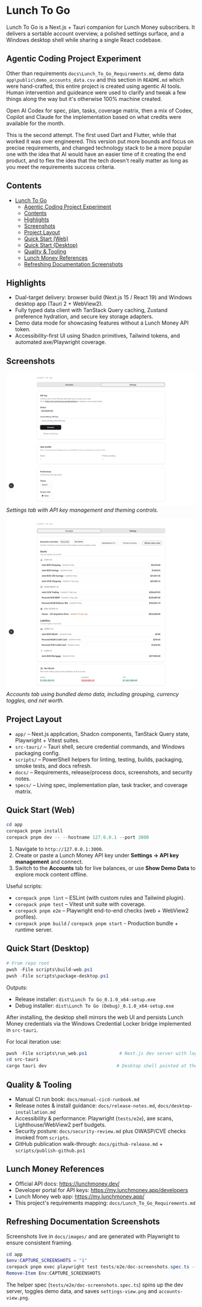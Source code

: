 # Lunch To Go

Lunch To Go is a Next.js + Tauri companion for Lunch Money subscribers. It delivers a sortable account overview, a polished settings surface, and a Windows desktop shell while sharing a single React codebase.

## Agentic Coding Project Experiment

Other than requirements `docs\Lunch_To_Go_Requirements.md`, demo data `app\public\demo_accounts_data.csv` and this section in `README.md` which were hand-crafted, this entire project is created using agentic AI tools. Human intervention and guideance were used to clarify and tweak a few things along the way but it's otherwise 100% machine created.

Open AI Codex for spec, plan, tasks, coverage matrix, then a mix of Codex, Copilot and Claude for the implementation based on what credits were available for the month.

This is the second attempt.  The first used Dart and Flutter, while that worked it was over engineered. This version put more bounds and focus on precise requirements, and changed technology stack to be a more popular one with the idea that AI would have an easier time of it creating the end product, and to flex the idea that the tech doesn't really matter as long as you meet the requirements success criteria.

## Contents

- [Lunch To Go](#lunch-to-go)
  - [Agentic Coding Project Experiment](#agentic-coding-project-experiment)
  - [Contents](#contents)
  - [Highlights](#highlights)
  - [Screenshots](#screenshots)
  - [Project Layout](#project-layout)
  - [Quick Start (Web)](#quick-start-web)
  - [Quick Start (Desktop)](#quick-start-desktop)
  - [Quality \& Tooling](#quality--tooling)
  - [Lunch Money References](#lunch-money-references)
  - [Refreshing Documentation Screenshots](#refreshing-documentation-screenshots)

## Highlights

- Dual-target delivery: browser build (Next.js 15 / React 19) and Windows desktop app (Tauri 2 + WebView2).
- Fully typed data client with TanStack Query caching, Zustand preference hydration, and secure key storage adapters.
- Demo data mode for showcasing features without a Lunch Money API token.
- Accessibility-first UI using Shadcn primitives, Tailwind tokens, and automated axe/Playwright coverage.

## Screenshots

![Settings tab preview](docs/images/settings-view.png)
_Settings tab with API key management and theming controls._

![Accounts tab with demo data](docs/images/accounts-view.png)
_Accounts tab using bundled demo data, including grouping, currency toggles, and net worth._

## Project Layout

- `app/` – Next.js application, Shadcn components, TanStack Query state, Playwright + Vitest suites.
- `src-tauri/` – Tauri shell, secure credential commands, and Windows packaging config.
- `scripts/` – PowerShell helpers for linting, testing, builds, packaging, smoke tests, and docs refresh.
- `docs/` – Requirements, release/process docs, screenshots, and security notes.
- `specs/` – Living spec, implementation plan, task tracker, and coverage matrix.

## Quick Start (Web)

```powershell
cd app
corepack pnpm install
corepack pnpm dev -- --hostname 127.0.0.1 --port 3000
```

1. Navigate to `http://127.0.0.1:3000`.
2. Create or paste a Lunch Money API key under **Settings -> API key management** and connect.
3. Switch to the **Accounts** tab for live balances, or use **Show Demo Data** to explore mock content offline.

Useful scripts:

- `corepack pnpm lint` – ESLint (with custom rules and Tailwind plugin).
- `corepack pnpm test` – Vitest unit suite with coverage.
- `corepack pnpm e2e` – Playwright end-to-end checks (web + WebView2 profiles).
- `corepack pnpm build` / `corepack pnpm start` - Production bundle + runtime server.

## Quick Start (Desktop)

```powershell
# From repo root
pwsh -File scripts\build-web.ps1
pwsh -File scripts\package-desktop.ps1
```

Outputs:

- Release installer: `dist\Lunch To Go_0.1.0_x64-setup.exe`
- Debug installer: `dist\Lunch To Go (Debug)_0.1.0_x64-setup.exe`

After installing, the desktop shell mirrors the web UI and persists Lunch Money credentials via the Windows Credential Locker bridge implemented in `src-tauri`.

For local iteration use:

```powershell
pwsh -File scripts\run_web.ps1            # Next.js dev server with logging helpers
cd src-tauri
cargo tauri dev                          # Desktop shell pointed at the dev server
```

## Quality & Tooling

- Manual CI run book: `docs/manual-cicd-runbook.md`
- Release notes & install guidance: `docs/release-notes.md`, `docs/desktop-installation.md`
- Accessibility & performance: Playwright (`tests/e2e`), axe scans, Lighthouse/WebView2 perf budgets.
- Security posture: `docs/security-review.md` plus OWASP/CVE checks invoked from `scripts`.
- GitHub publication walk-through: `docs/github-release.md` + `scripts/publish-github.ps1`

## Lunch Money References

- Official API docs: <https://lunchmoney.dev/>
- Developer portal for API keys: <https://my.lunchmoney.app/developers>
- Lunch Money web app: <https://my.lunchmoney.app/>
- This project's requirements mapping: `docs/Lunch_To_Go_Requirements.md`

## Refreshing Documentation Screenshots

Screenshots live in `docs/images/` and are generated with Playwright to ensure consistent framing.

```powershell
cd app
$env:CAPTURE_SCREENSHOTS = "1"
corepack pnpm exec playwright test tests/e2e/doc-screenshots.spec.ts --project web-chromium
Remove-Item Env:CAPTURE_SCREENSHOTS
```

The helper spec (`tests/e2e/doc-screenshots.spec.ts`) spins up the dev server, toggles demo data, and saves `settings-view.png` and `accounts-view.png`.
